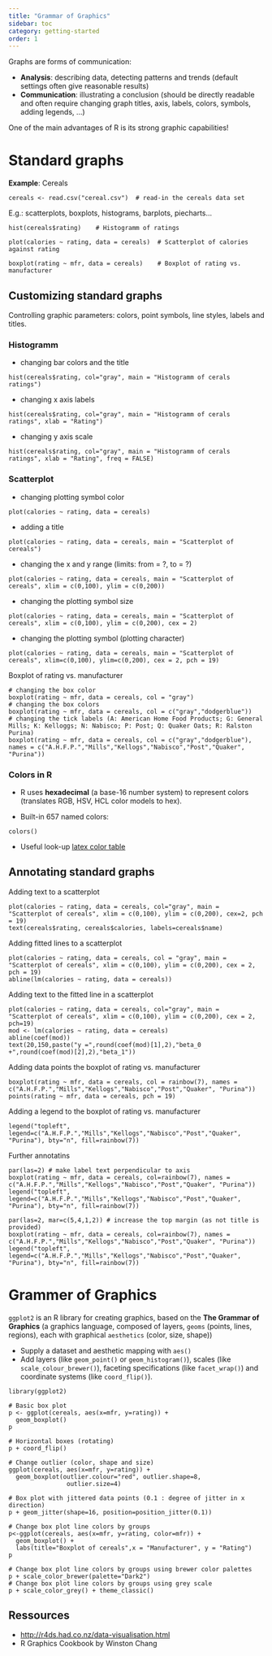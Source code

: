 ```yaml
---
title: "Grammar of Graphics"
sidebar: toc
category: getting-started
order: 1
---
```


Graphs are forms of communication:

- **Analysis**: describing data, detecting patterns and trends (default settings often give reasonable results)
- **Communication**: illustrating a conclusion (should be directly readable and often require changing graph titles, axis, labels, colors, symbols, adding legends, ...)

One of the main advantages of R is its strong graphic capabilities!

# Standard graphs

**Example**: Cereals

```{r}
cereals <- read.csv("cereal.csv")  # read-in the cereals data set
```

E.g.: scatterplots, boxplots, histograms, barplots, piecharts...

```{r}
hist(cereals$rating)    # Histogramm of ratings
```
```{r}
plot(calories ~ rating, data = cereals)  # Scatterplot of calories against rating
```
```{r}
boxplot(rating ~ mfr, data = cereals)    # Boxplot of rating vs. manufacturer
```

## Customizing standard graphs

Controlling graphic parameters: colors, point symbols, line styles, labels and titles.

### Histogramm
 * changing bar colors and the title
```{r}
hist(cereals$rating, col="gray", main = "Histogramm of cerals ratings")
```
* changing x axis labels
```{r}
hist(cereals$rating, col="gray", main = "Histogramm of cerals ratings", xlab = "Rating")
```
* changing y axis scale
```{r}
hist(cereals$rating, col="gray", main = "Histogramm of cerals ratings", xlab = "Rating", freq = FALSE)
```

### Scatterplot
* changing plotting symbol color
```{r}
plot(calories ~ rating, data = cereals)
```
* adding a title
```{r}
plot(calories ~ rating, data = cereals, main = "Scatterplot of cereals")
```
* changing the x and y range (limits: from = ?, to = ?)
```{r}
plot(calories ~ rating, data = cereals, main = "Scatterplot of cereals", xlim = c(0,100), ylim = c(0,200))
```
* changing the plotting symbol size
```{r}
plot(calories ~ rating, data = cereals, main = "Scatterplot of cereals", xlim = c(0,100), ylim = c(0,200), cex = 2)
```
* changing the plotting symbol (plotting character)
```{r}
plot(calories ~ rating, data = cereals, main = "Scatterplot of cereals", xlim=c(0,100), ylim=c(0,200), cex = 2, pch = 19)
```

Boxplot of rating vs. manufacturer
```{r}
# changing the box color
boxplot(rating ~ mfr, data = cereals, col = "gray")
# changing the box colors
boxplot(rating ~ mfr, data = cereals, col = c("gray","dodgerblue"))
# changing the tick labels (A: American Home Food Products; G: General Mills; K: Kelloggs; N: Nabisco; P: Post; Q: Quaker Oats; R: Ralston Purina)
boxplot(rating ~ mfr, data = cereals, col = c("gray","dodgerblue"), names = c("A.H.F.P.","Mills","Kellogs","Nabisco","Post","Quaker", "Purina"))
```

### Colors in R

* R uses **hexadecimal** (a base-16 number system) to represent colors (translates RGB, HSV, HCL color models to hex).

* Built-in 657 named colors:
```{r}
colors()
```
* Useful look-up [latex color table](http://latexcolor.com)


## Annotating standard graphs

Adding text to a scatterplot
```{r}
plot(calories ~ rating, data = cereals, col="gray", main = "Scatterplot of cereals", xlim = c(0,100), ylim = c(0,200), cex=2, pch = 19)
text(cereals$rating, cereals$calories, labels=cereals$name)
```

Adding fitted lines to a scatterplot
```{r}
plot(calories ~ rating, data = cereals, col = "gray", main = "Scatterplot of cereals", xlim = c(0,100), ylim = c(0,200), cex = 2, pch = 19)
abline(lm(calories ~ rating, data = cereals))
```

Adding text to the fitted line in a scatterplot
```{r}
plot(calories ~ rating, data = cereals, col="gray", main = "Scatterplot of cereals", xlim = c(0,100), ylim = c(0,200), cex = 2, pch=19)
mod <- lm(calories ~ rating, data = cereals)
abline(coef(mod))
text(20,150,paste("y =",round(coef(mod)[1],2),"beta_0 +",round(coef(mod)[2],2),"beta_1"))
```

Adding data points the boxplot of rating vs. manufacturer
```{r}
boxplot(rating ~ mfr, data = cereals, col = rainbow(7), names = c("A.H.F.P.","Mills","Kellogs","Nabisco","Post","Quaker", "Purina"))
points(rating ~ mfr, data = cereals, pch = 19)
```

Adding a legend to the boxplot of rating vs. manufacturer
```{r}
legend("topleft", legend=c("A.H.F.P.","Mills","Kellogs","Nabisco","Post","Quaker", "Purina"), bty="n", fill=rainbow(7))
```

Further annotatins
```{r}
par(las=2) # make label text perpendicular to axis
boxplot(rating ~ mfr, data = cereals, col=rainbow(7), names = c("A.H.F.P.","Mills","Kellogs","Nabisco","Post","Quaker", "Purina"))
legend("topleft", legend=c("A.H.F.P.","Mills","Kellogs","Nabisco","Post","Quaker", "Purina"), bty="n", fill=rainbow(7))
```

```{r}
par(las=2, mar=c(5,4,1,2)) # increase the top margin (as not title is provided)
boxplot(rating ~ mfr, data = cereals, col=rainbow(7), names = c("A.H.F.P.","Mills","Kellogs","Nabisco","Post","Quaker", "Purina"))
legend("topleft", legend=c("A.H.F.P.","Mills","Kellogs","Nabisco","Post","Quaker", "Purina"), bty="n", fill=rainbow(7))
```

# Grammer of Graphics

`ggplot2` is an R library for creating graphics, based on the **The Grammar of Graphics** (a graphics language, composed of layers, `geoms` (points, lines, regions), each with graphical `aesthetics` (color, size, shape))

* Supply a dataset and aesthetic mapping with `aes()`
* Add layers (like `geom_point()` or `geom_histogram()`), scales (like `scale_colour_brewer()`), faceting specifications (like `facet_wrap()`) and coordinate systems (like `coord_flip()`).

```{r}
library(ggplot2)

# Basic box plot
p <- ggplot(cereals, aes(x=mfr, y=rating)) + 
  geom_boxplot()
p
```

```{r}
# Horizontal boxes (rotating)
p + coord_flip()
```
```{r}
# Change outlier (color, shape and size)
ggplot(cereals, aes(x=mfr, y=rating)) + 
  geom_boxplot(outlier.colour="red", outlier.shape=8,
                outlier.size=4)
```

```{r}
# Box plot with jittered data points (0.1 : degree of jitter in x direction)
p + geom_jitter(shape=16, position=position_jitter(0.1))
```
```{r}
# Change box plot line colors by groups
p<-ggplot(cereals, aes(x=mfr, y=rating, color=mfr)) +
  geom_boxplot() +
  labs(title="Boxplot of cereals",x = "Manufacturer", y = "Rating")
p
```

```{r}
# Change box plot line colors by groups using brewer color palettes
p + scale_color_brewer(palette="Dark2")
# Change box plot line colors by groups using grey scale
p + scale_color_grey() + theme_classic()
```

## Ressources

* http://r4ds.had.co.nz/data-visualisation.html
* R Graphics Cookbook by Winston Chang
